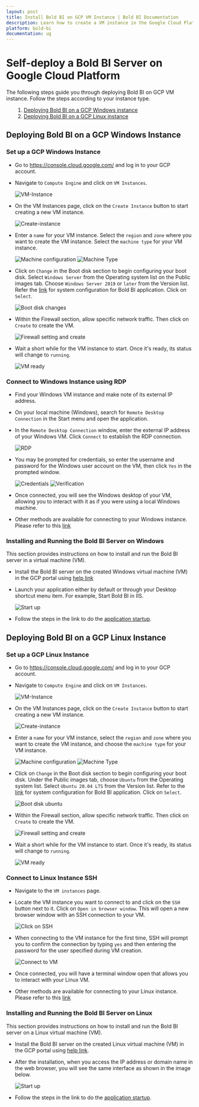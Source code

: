 ```yaml
---
layout: post
title: Install Bold BI on GCP VM Instance | Bold BI Documentation
description: Learn how to create a VM instance in the Google Cloud Platform portal and install the Bold BI server application on it.
platform: bold-bi
documentation: ug
---
```

# Self-deploy a Bold BI Server on Google Cloud Platform
The following steps guide you through deploying Bold BI on GCP VM instance. Follow the steps according to your instance type.
<ul>

1. [Deploying Bold BI on a GCP Windows instance](/deploying-bold-bi/deploying-in-gcp/deploy-gcp-vm/#deploying-bold-bi-on-a-gcp-windows-instance)
2. [Deploying Bold BI on a GCP Linux instance](/deploying-bold-bi/deploying-in-gcp/deploy-gcp-vm/#deploying-bold-bi-on-a-gcp-linux-instance) 
</ul>

## Deploying Bold BI on a GCP Windows Instance
### Set up a GCP Windows Instance 
* Go to https://console.cloud.google.com/ and log in to your GCP account.
* Navigate to `Compute Engine` and click on `VM Instances`.

  ![VM-Instance](/static/assets/installation-and-deployment/images/vm-instance.png)

* On the VM Instances page, click on the `Create Instance` button to start creating a new VM instance.

  ![Create-instance](/static/assets/installation-and-deployment/images/create-instance.png)
*  Enter a `name` for your VM instance. Select the `region` and `zone` where you want to create the VM instance. Select the `machine type` for your VM instance.

    ![Machine configuration](/static/assets/installation-and-deployment/images/Machine-configuration.png)
    ![Machine Type](/static/assets/installation-and-deployment/images/machine-type.png)
* Click on `Change` in the Boot disk section to begin configuring your boot disk. Select `Windows Server` from the Operating system list on the Public images tab. Choose `Windows Server 2019` or `later` from the Version list. Refer the [link](https://help.boldbi.com/deploying-bold-bi/deploying-in-windows/recommended-system-configuration/) for system configuration for Bold BI application. Click on `Select`.

  ![Boot disk changes](/static/assets/installation-and-deployment/images/boot-disk.png)
* Within the Firewall section, allow specific network traffic. Then click on `Create` to create the VM.

  ![Firewall setting and create](/static/assets/installation-and-deployment/images/Create-gcp-vm.png)
* Wait a short while for the VM instance to start. Once it's ready, its status will change to `running`.

  ![VM ready](/static/assets/installation-and-deployment/images/status-running.png)

### Connect to Windows Instance using RDP
* Find your Windows VM instance and make note of its external IP address.
* On your local machine (Windows), search for `Remote Desktop Connection` in the Start menu and open the application.
* In the `Remote Desktop Connection` window, enter the external IP address of your Windows VM. Click `Connect` to establish the RDP connection.

  ![RDP](/static/assets/installation-and-deployment/images/RDP.png)
* You may be prompted for credentials, so enter the username and password for the Windows user account on the VM, then click `Yes` in the prompted window.

  ![Credentials](/static/assets/installation-and-deployment/images/credentials.png)
  ![Verification](/static/assets/installation-and-deployment/images/RDP-verification.png)
* Once connected, you will see the Windows desktop of your VM, allowing you to interact with it as if you were using a local Windows machine.
* Other methods are available for connecting to your Windows instance. Please refer to this [link](https://cloud.google.com/compute/docs/instances/connecting-to-windows)

### Installing and Running the Bold BI Server on Windows
This section provides instructions on how to install and run the Bold BI server in a virtual machine (VM).
* Install the Bold BI server on the created Windows virtual machine (VM) in the GCP portal using [help link](https://help.boldbi.com/deploying-bold-bi/deploying-in-windows/installation-and-deployment/)
* Launch your application either by default or through your Desktop shortcut menu item. For example, Start Bold BI in IIS.

  ![Start up](/static/assets/installation-and-deployment/images/boldbi-startup.png)
* Follow the steps in the link to do the [application startup](https://help.boldbi.com/application-startup/).
## Deploying Bold BI on a GCP Linux Instance
### Set up a GCP Linux Instance
* Go to https://console.cloud.google.com/ and log in to your GCP account.
* Navigate to `Compute Engine` and click on `VM Instances`.

  ![VM-Instance](/static/assets/installation-and-deployment/images/vm-instance.png)
* On the VM Instances page, click on the `Create Instance` button to start creating a new VM instance.

  ![Create-instance](/static/assets/installation-and-deployment/images/create-instance.png)
*  Enter a `name` for your VM instance, select the `region` and `zone` where you want to create the VM instance, and choose the `machine type` for your VM instance.

    ![Machine configuration](/static/assets/installation-and-deployment/images/Machine-configuration.png)
    ![Machine Type](/static/assets/installation-and-deployment/images/machine-type.png)
* Click on `Change` in the Boot disk section to begin configuring your boot disk. Under the Public images tab, choose `Ubuntu` from the Operating system list. Select `Ubuntu 20.04 LTS` from the Version list. Refer to the [link](https://help.boldbi.com/deploying-bold-bi/deploying-in-windows/recommended-system-configuration/) for system configuration for Bold BI application. Click on `Select`.

  ![Boot disk ubuntu](/static/assets/installation-and-deployment/images/bootdisk-ubuntu.png)
* Within the Firewall section, allow specific network traffic. Then click on `Create` to create the VM.

  ![Firewall setting and create](/static/assets/installation-and-deployment/images/Create-gcp-vm.png)
* Wait a short while for the VM instance to start. Once it's ready, its status will change to `running`.

  ![VM ready](/static/assets/installation-and-deployment/images/status-running.png)

### Connect to Linux Instance SSH
* Navigate to the `VM instances` page.
* Locate the VM instance you want to connect to and click on the `SSH` button next to it. Click on `Open in browser window`. This will open a new browser window with an SSH connection to your VM.

  ![Click on SSH](/static/assets/installation-and-deployment/images/connect-VM-linux.png)
* When connecting to the VM instance for the first time, SSH will prompt you to confirm the connection by typing `yes` and then entering the password for the user specified during VM creation.

  ![Connect to VM](/static/assets/installation-and-deployment/images/ssh-connection.png)
* Once connected, you will have a terminal window open that allows you to interact with your Linux VM.
* Other methods are available for connecting to your Linux instance. Please refer to this [link](https://cloud.google.com/compute/docs/connect/standard-ssh)

### Installing and Running the Bold BI Server on Linux
This section provides instructions on how to install and run the Bold BI server on a Linux virtual machine (VM).
* Install the Bold BI server on the created Linux virtual machine (VM) in the GCP portal using [help link](https://help.boldbi.com/deploying-bold-bi/deploying-in-linux/installation-and-deployment/bold-bi-on-ubuntu/).
* After the installation, when you access the IP address or domain name in the web browser, you will see the same interface as shown in the image below.

  ![Start up](/static/assets/installation-and-deployment/images/boldbi-startup.png)
* Follow the steps in the link to do the [application startup](https://help.boldbi.com/application-startup/).